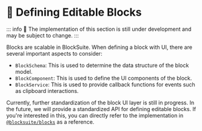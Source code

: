 # 🚧 Defining Editable Blocks

::: info
🚧 The implementation of this section is still under development and may be subject to change.
:::

Blocks are scalable in BlockSuite. When defining a block with UI, there are several important aspects to consider:

- `BlockSchema`: This is used to determine the data structure of the block model.
- `BlockComponent`: This is used to define the UI components of the block.
- `BlockService`: This is used to provide callback functions for events such as clipboard interactions.

Currently, further standardization of the block UI layer is still in progress. In the future, we will provide a standardized API for defining editable blocks. If you're interested in this, you can directly refer to the implementation in [`@blocksuite/blocks`](https://github.com/toeverything/blocksuite/tree/master/packages/blocks/src) as a reference.
